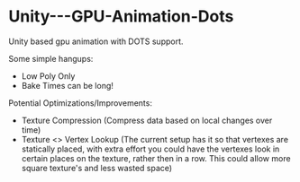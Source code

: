 # Unity---GPU-Animation-Dots
Unity based gpu animation with DOTS support. 

Some simple hangups:
- Low Poly Only
- Bake Times can be long!

Potential Optimizations/Improvements:
- Texture Compression (Compress data based on local changes over time)
- Texture <> Vertex Lookup (The current setup has it so that vertexes are statically placed, with extra effort you could have the vertexes look in certain places on the texture, rather then in a row. This could allow more square texture's and less wasted space)

